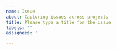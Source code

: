 ```yaml
---
name: Issue
about: Capturing issues across projects
title: Please type a title for the issue
labels: ''
assignees: ''

---
```



